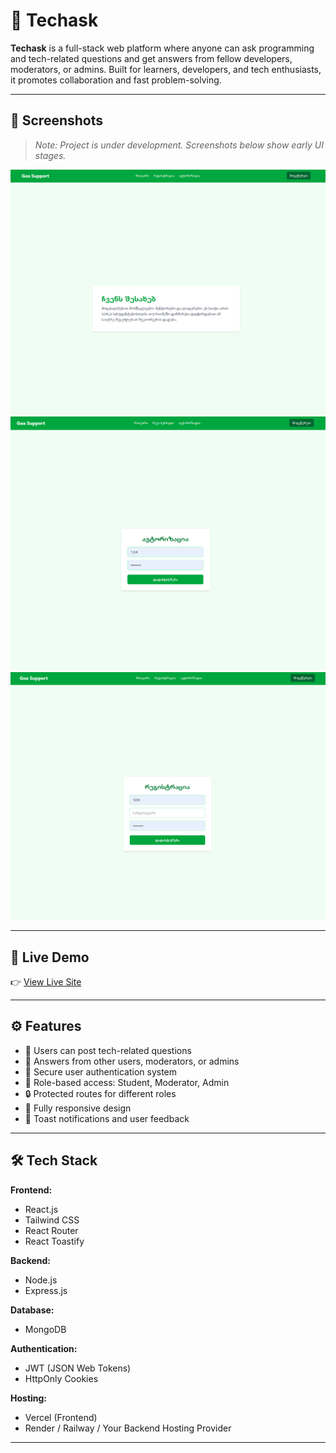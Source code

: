 # 🧠 Techask

**Techask** is a full-stack web platform where anyone can ask programming and tech-related questions and get answers from fellow developers, moderators, or admins. Built for learners, developers, and tech enthusiasts, it promotes collaboration and fast problem-solving.

---

## 📸 Screenshots

> *Note: Project is under development. Screenshots below show early UI stages.*

![Home Page](./screenshots/home.png)
![Login Page](./screenshots/login.png)
![Register Page](./screenshots/register.png)

---

## 🚀 Live Demo

👉 [View Live Site](https://your-live-demo-link.vercel.app)

---

## ⚙️ Features

- 📝 Users can post tech-related questions  
- 💬 Answers from other users, moderators, or admins  
- 🔐 Secure user authentication system  
- 👤 Role-based access: Student, Moderator, Admin  
- 🔒 Protected routes for different roles  
- 📱 Fully responsive design  
- 🔔 Toast notifications and user feedback  

---

## 🛠️ Tech Stack

**Frontend:**
- React.js  
- Tailwind CSS  
- React Router  
- React Toastify  

**Backend:**
- Node.js  
- Express.js  

**Database:**
- MongoDB  

**Authentication:**
- JWT (JSON Web Tokens)  
- HttpOnly Cookies  

**Hosting:**
- Vercel (Frontend)  
- Render / Railway / Your Backend Hosting Provider

---
